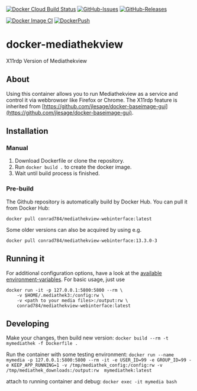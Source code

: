 [![Docker Cloud Build Status](https://img.shields.io/docker/cloud/build/conrad784/mediathekview-webinterface.svg)](https://hub.docker.com/r/conrad784/mediathekview-webinterface)
[![GitHub-Issues](https://img.shields.io/github/issues/conrad784/docker-mediathekview-webinterface)](https://github.com/conrad784/docker-mediathekview-webinterface/issues)
[![GitHub-Releases](https://img.shields.io/github/tag/conrad784/docker-mediathekview-webinterface.svg)](https://github.com/conrad784/docker-mediathekview-webinterface/releases)

[![Docker Image CI](https://github.com/stevecharon/docker-mediathekview-webinterface/actions/workflows/docker-image.yml/badge.svg)](https://github.com/stevecharon/docker-mediathekview-webinterface/actions/workflows/docker-image.yml)
[![DockerPush](https://github.com/stevecharon/docker-mediathekview-webinterface/actions/workflows/docker-publish.yml/badge.svg)](https://github.com/stevecharon/docker-mediathekview-webinterface/actions/workflows/docker-publish.yml)
# docker-mediathekview
X11rdp Version of Mediathekview
## About
Using this container allows you to run Mediathekview as a service and control it via webbrowser like Firefox or Chrome.
The X11rdp feature is inherited from [https://github.com/jlesage/docker-baseimage-gui](https://github.com/jlesage/docker-baseimage-gui).

## Installation
### Manual

1. Download Dockerfile or clone the repository.
2. Run `docker build .` to create the docker image.
3. Wait until build process is finished.

### Pre-build
The Github repository is automatically build by Docker Hub.
You can pull it from Docker Hub:
```
docker pull conrad784/mediathekview-webinterface:latest
```
Some older versions can also be acquired by using e.g.
```
docker pull conrad784/mediathekview-webinterface:13.3.0-3
```

## Running it
For additional configuration options, have a look at the [available environment-variables](https://github.com/jlesage/docker-baseimage-gui#environment-variables).
For basic usage, just use
```
docker run -it -p 127.0.0.1:5800:5800 --rm \
    -v $HOME/.mediathek3:/config:rw \
    -v <path to your media files>:/output:rw \
    conrad784/mediathekview-webinterface:latest
```

## Developing
Make your changes, then build new version:
`docker build --rm -t mymediathek -f Dockerfile .`

Run the container with some testing environment:
`docker run --name mymedia -p 127.0.0.1:5800:5800 --rm -it -e USER_ID=99 -e GROUP_ID=99 -e KEEP_APP_RUNNING=1 -v /tmp/mediathek_config:/config:rw -v /tmp/mediathek_downloads:/output:rw  mymediathek:latest`

attach to running container and debug:
`docker exec -it mymedia bash`
